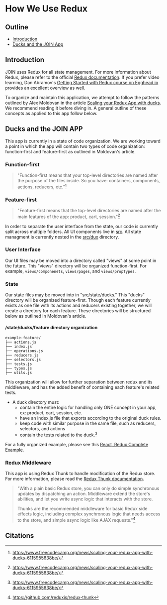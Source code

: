 # How We Use Redux

## Outline

- [Introduction](#introduction)
- [Ducks and the JOIN App](#ducks-and-the-join-app)

## Introduction

JOIN uses Redux for all state management. For more information about Redux, please refer to the official [Redux documentation](https://redux.js.org/). If you prefer video learning, Dan Abramov's [Getting Started with Redux course on Egghead.io](https://egghead.io/courses/getting-started-with-redux) provides an excellent overview as well.

To organize and maintain this application, we attempt to follow the patterns outlined by Alex Moldovan in the article [Scaling your Redux App with ducks](https://www.freecodecamp.org/news/scaling-your-redux-app-with-ducks-6115955638be/). We recommend reading it before diving in. A general outline of these concepts as applied to this app follow below.

## Ducks and the JOIN APP

This app is currently in a state of code organization. We are working toward a point in which the app will contain two types of code organization: function-first and feature-first as outlined in Moldovan's article.

### Function-first

> "Function-first means that your top-level directories are named after the purpose of the files inside. So you have: containers, components, actions, reducers, etc."[^moldovan]

### Feature-first

> "Feature-first means that the top-level directories are named after the main features of the app: product, cart, session."[^moldovan]

In order to separate the user interface from the state, our code is currently split across multiple folders. All UI components live in [src](../src). All state managment is currently nested in the [src/dux](../src/dux) directory.

### User Interface

Our UI files may be moved into a directory called "views" at some point in the future. This "views" directory will be organized function-first. For example, `views/componenets`, `views/pages`, and `views/propTypes`.

### State

Our state files may be moved into in "src/state/ducks." This "ducks" directory will be organized feature-first. Though each feature currently exists as one file with its actions and reducers existing together, we will create a directory for each feature. These directories will be structured below as outlined in Moldovan's article.

#### /state/ducks/feature directory organization

```text
example-feature/
├── actions.js
├── index.js
├── operations.js
├── reducers.js
├── selectors.js
├── tests.js
├── types.js
├── utils.js
```

This organization will allow for further separation between redux and its middleware, and has the added benefit of containing each feature's related tests.

- A duck directory must:
  - contain the entire logic for handling only ONE concept in your app, ex: product, cart, session, etc.
  - have an index.js file that exports according to the original duck rules.
  - keep code with similar purpose in the same file, such as reducers, selectors, and actions
  - contain the tests related to the duck.[^moldovan]

For a fully organized example, please see this [React, Redux Complete Example](https://github.com/FortechRomania/react-redux-complete-example).

### Redux Middleware

This app is using Redux Thunk to handle modification of the Redux store. For more information, please read the [Redux Thunk documentation](https://github.com/reduxjs/redux-thunk).

> "With a plain basic Redux store, you can only do simple synchronous updates by dispatching an action. Middleware extend the store's abilities, and let you write async logic that interacts with the store.
>
> Thunks are the recommended middleware for basic Redux side effects logic, including complex synchronous logic that needs access to the store, and simple async logic like AJAX requests."[^thunk]

## Citations

[^moldovan]: https://www.freecodecamp.org/news/scaling-your-redux-app-with-ducks-6115955638be/
[^thunk]: https://github.com/reduxjs/redux-thunk
